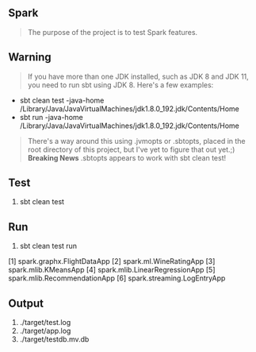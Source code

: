 Spark
-----
>The purpose of the project is to test Spark features.

Warning
-------
>If you have more than one JDK installed, such as JDK 8 and JDK 11, you need to run sbt using JDK 8.
Here's a few examples:

* sbt clean test -java-home /Library/Java/JavaVirtualMachines/jdk1.8.0_192.jdk/Contents/Home
* sbt run -java-home /Library/Java/JavaVirtualMachines/jdk1.8.0_192.jdk/Contents/Home

>There's a way around this using .jvmopts or .sbtopts, placed in the root directory of this project, but I've
yet to figure that out yet.;) **Breaking News** .sbtopts appears to work with sbt clean test!

Test
----
1. sbt clean test

Run
---
1. sbt clean test run

 [1] spark.graphx.FlightDataApp
 [2] spark.ml.WineRatingApp
 [3] spark.mlib.KMeansApp
 [4] spark.mlib.LinearRegressionApp
 [5] spark.mlib.RecommendationApp
 [6] spark.streaming.LogEntryApp
 
Output
------
1. ./target/test.log
2. ./target/app.log
3. ./target/testdb.mv.db